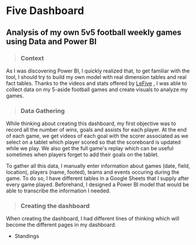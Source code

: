 # Five Dashboard

## Analysis of my own 5v5 football weekly games using Data and Power BI

>### Context
As I was discovering Power BI, I quickly realized that, to get familiar with the tool, I should try to build my own model with real dimension tables and real fact tables. Thanks to the videos and stats offered by [LeFive](https://www.lefive.fr/) , I was able to collect data on my 5-aside football games and create visuals to analyze my games. 

>### Data Gathering
While thinking about creating this dashboard, my first objective was to record all the number of wins, goals and assists for each player. At the end of each game, we get videos of each goal with the scorer associated as we select on a tablet which player scored so that the scoreboard is updated while we play. We also get the full game's replay which can be useful sometimes when players forget to add their goals on the tablet.

To gather all this data, I manually enter information about games (date, field, location), players (name, footed), teams and events occuring during the game. To do so, I have different tables in a Google Sheets that I supply after every game played. Beforehand, I designed a Power BI model that would be able to transcribe the information I needed.

>### Creating the dashboard

When creating the dashboard, I had different lines of thinking which will become the different pages in my dashboard.

- Standings 
